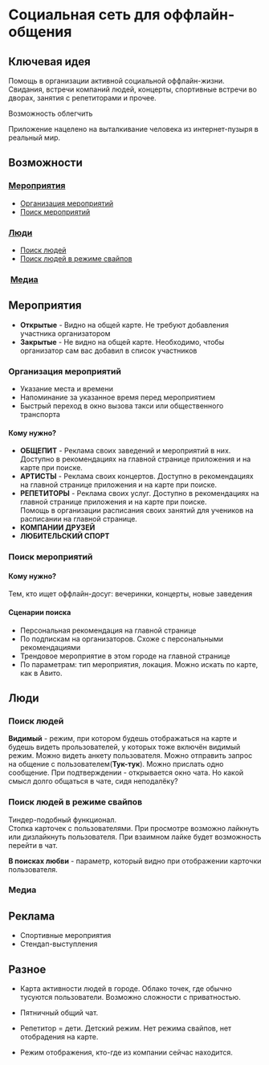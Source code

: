 # Социальная сеть для оффлайн-общения

## Ключевая идея

Помощь в организации активной социальной оффлайн-жизни. Свидания, встречи компаний людей, концерты, спортивные встречи во дворах, занятия с репетиторами и прочее.

Возможность облегчить

Приложение нацелено на выталкивание человека из интернет-пузыря в реальный мир.

## Возможности

### [Мероприятия](#Мероприятия)

* [Организация мероприятий](#Организация-мероприятий)
* [Поиск мероприятий](#Поиск-мероприятий)

### [Люди](#Люди)

* [Поиск людей](#Поиск-людей)
* [Поиск людей в режиме свайпов](#Поиск-людей-в-режиме-свайпов)

###  [Медиа](#Медиа)

## Мероприятия

* **Открытые** - Видно на общей карте. Не требуют добавления участника организатором
* **Закрытые** - Не видно на общей карте. Необходимо, чтобы организатор сам вас добавил в список участников

### Организация мероприятий

* Указание места и времени
* Напоминание за указанное время перед мероприятием
* Быстрый переход в окно вызова такси или общественного транспорта

#### Кому нужно?

* **ОБЩЕПИТ** - Реклама своих заведений и мероприятий в них. Доступно в рекомендациях на главной странице приложения и на карте при поиске.
* **АРТИСТЫ** - Реклама своих концертов. Доступно в рекомендациях на главной странице приложения и на карте при поиске.
* **РЕПЕТИТОРЫ** - Реклама своих услуг. Доступно в рекомендациях на главной странице приложения и на карте при поиске.\
Помощь в организации расписания своих занятий для учеников на расписании на главной странице.
* **КОМПАНИИ ДРУЗЕЙ**
* **ЛЮБИТЕЛЬСКИЙ СПОРТ**

### Поиск мероприятий

#### Кому нужно?

Тем, кто ищет оффлайн-досуг: вечеринки, концерты, новые заведения

#### Сценарии поиска

* Персональная рекомендация на главной странице
* По подпискам на организаторов. Схоже с персональными рекомендациями
* Трендовое мероприятие в этом городе на главной странице
* По параметрам: тип мероприятия, локация. Можно искать по карте, как в Авито.

## Люди

### Поиск людей

**Видимый** - режим, при котором будешь отображаться на карте и будешь видеть прользователей, у которых тоже включён видимый режим.
Можно видеть анкету пользователя. Можно отправить запрос на общение с пользователем(**Тук-тук**). Можно прислать одно сообщение.
При подтверждении - открывается окно чата. Но какой смысл долго общаться в чате, сидя неподалёку?

### Поиск людей в режиме свайпов

Тиндер-подобный функционал.\
Стопка карточек с пользователями. При просмотре возможно лайкнуть или дизлайкнуть пользователя. При взаимном лайке будет возможность перейти в чат.

**В поисках любви** - параметр, который видно при отображении карточки пользователя.

### Медиа

## Реклама

* Спортивные мероприятия
* Стендап-выступления

## Разное

* Карта активности людей в городе. Облако точек, где обычно тусуются пользователи. Возможно сложности с приватностью.

* Пятничный общий чат.

* Репетитор = дети. Детский режим. Нет режима свайпов, нет отобрадения на карте.

* Режим отображения, кто-где из компании сейчас находится.
